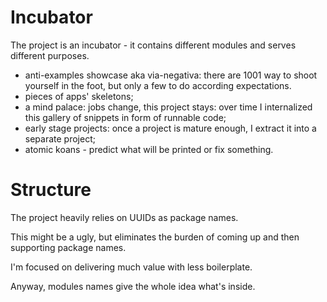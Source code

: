 
# Incubator

The project is an incubator - it contains different modules and serves different purposes.

- anti-examples showcase aka via-negativa: there are 1001 way to shoot yourself in the foot, but only a few to do according expectations. 
- pieces of apps' skeletons;
- a mind palace: jobs change, this project stays: over time I internalized this gallery of snippets in form of runnable code;
- early stage projects: once a project is mature enough, I extract it into a separate project;
- atomic koans - predict what will be printed or fix something.

# Structure

The project heavily relies on UUIDs as package names.

This might be a ugly, but eliminates the burden of coming up and then supporting package names.

I'm focused on delivering much value with less boilerplate.

Anyway, modules names give the whole idea what's inside.